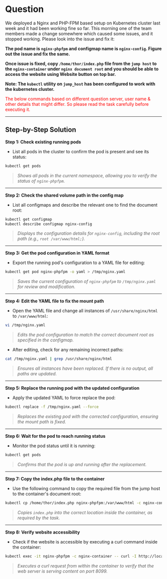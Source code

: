 # Question
We deployed a Nginx and PHP-FPM based setup on Kubernetes cluster last week and it had been working fine so far. This morning one of the team members made a change somewhere which caused some issues, and it stopped working. Please look into the issue and fix it:

**The pod name is `nginx-phpfpm` and configmap name is `nginx-config`. Figure out the issue and fix the same.**

**Once issue is fixed, copy `/home/thor/index.php` file from the `jump host` to the `nginx-container` under `nginx document root` and you should be able to access the website using Website button on top bar.**

**Note: The `kubectl` utility on `jump_host` has been configured to work with the kubernetes cluster.**

<span style="color: red;">The below commands based on different question server, user name & other details that might differ. So please read the task carefully before executing it. </span>

---

## Step-by-Step Solution

**Step 1: Check existing running pods**

- List all pods in the cluster to confirm the pod is present and see its status:

```bash
kubectl get pods
```
> *Shows all pods in the current namespace, allowing you to verify the status of `nginx-phpfpm`.*

---

**Step 2: Check the shared volume path in the config map**

- List all configmaps and describe the relevant one to find the document root:

```bash
kubectl get configmap
kubectl describe configmap nginx-config
```
> *Displays the configuration details for `nginx-config`, including the root path (e.g., `root /var/www/html;`).*

---

**Step 3: Get the pod configuration in YAML format**

- Export the running pod's configuration to a YAML file for editing:

```bash
kubectl get pod nginx-phpfpm -o yaml > /tmp/nginx.yaml
```
> *Saves the current configuration of `nginx-phpfpm` to `/tmp/nginx.yaml` for review and modification.*

---

**Step 4: Edit the YAML file to fix the mount path**

- Open the YAML file and change all instances of `/usr/share/nginx/html` to `/var/www/html`:

```bash
vi /tmp/nginx.yaml
```
> *Edits the pod configuration to match the correct document root as specified in the configmap.*

- After editing, check for any remaining incorrect paths:

```bash
cat /tmp/nginx.yaml | grep /usr/share/nginx/html
```
> *Ensures all instances have been replaced. If there is no output, all paths are updated.*

---

**Step 5: Replace the running pod with the updated configuration**

- Apply the updated YAML to force replace the pod:

```bash
kubectl replace -f /tmp/nginx.yaml --force
```
> *Replaces the existing pod with the corrected configuration, ensuring the mount path is fixed.*

---

**Step 6: Wait for the pod to reach running status**

- Monitor the pod status until it is running:

```bash
kubectl get pods
```
> *Confirms that the pod is up and running after the replacement.*

---

**Step 7: Copy the index.php file to the container**

- Use the following command to copy the required file from the jump host to the container's document root:

```bash
kubectl cp /home/thor/index.php nginx-phpfpm:/var/www/html -c nginx-container
```
> *Copies `index.php` into the correct location inside the container, as required by the task.*

---

**Step 8: Verify website accessibility**

- Check if the website is accessible by executing a curl command inside the container:

```bash
kubectl exec -it nginx-phpfpm -c nginx-container -- curl -I http://localhost:8099
```
> *Executes a curl request from within the container to verify that the web server is serving content on port 8099.*